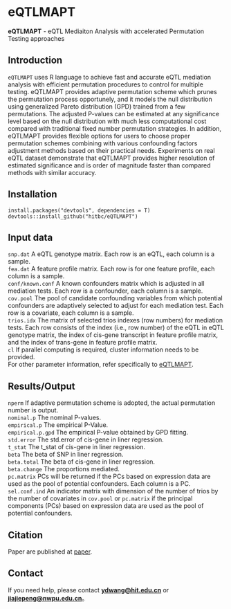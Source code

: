 # eQTLMAPT 
**eQTLMAPT** - eQTL Mediaiton Analysis with accelerated Permutation Testing approaches

## Introduction
`eQTLMAPT` uses R language to achieve fast and accurate eQTL mediation analysis with efficient permutation procedures to control for multiple testing. eQTLMAPT provides adaptive permutation scheme which prunes the permutation process opportunely, and it models the null distribution using generalized Pareto distribution (GPD) trained from a few permutations. The adjusted P-values can be estimated at any significance level based on the null distribution with much less computational cost compared with traditional fixed number permutation strategies. In addition, eQTLMAPT provides flexible options for users to choose proper permutation schemes combining with various confounding factors adjustment methods based on their practical needs. Experiments on real eQTL dataset demonstrate that eQTLMAPT provides higher resolution of estimated significance and is order of magnitude faster than compared methods with similar accuracy.

## Installation
    install.packages("devtools", dependencies = T)  
    devtools::install_github("hitbc/eQTLMAPT")

## Input data
`snp.dat`  A eQTL genotype matrix.  Each row is an eQTL, each column is a sample.  
`fea.dat`  A feature profile matrix. Each row is for one feature profile, each column is a sample.  
`conf/known.conf`  A known confounders matrix which is adjusted in all mediation tests. Each row is a confounder, each column is a sample.   
`cov.pool`  The pool of candidate confounding variables from which potential confounders are adaptively selected to adjust for each mediation test. Each row is a covariate, each column is a sample.  
`trios.idx`  The matrix of selected trios indexes (row numbers) for mediation tests. Each row consists of the index (i.e., row number) of the eQTL in eQTL genotype matrix, the index of cis-gene transcript in feature profile matrix, and the index of trans-gene in feature profile matrix.  
`cl`  If parallel computing is required, cluster information needs to be provided.  
For other parameter information, refer specifically to [eQTLMAPT](https://github.com/hitbc/eQTLMAPT).  

## Results/Output
`nperm`  If adaptive permutation scheme is adopted, the actual permutation number is output.  
`nominal.p`  The nominal P-values.  
`empirical.p`  The empirical P-Value.  
`empirical.p.gpd`  The empirical P-value obtained by GPD fitting.  
`std.error`  The std.error of cis-gene in liner regression.  
`t_stat`  The t_stat of cis-gene in liner regression.  
`beta`  The beta of SNP in liner regression.  
`beta.total`  The beta of cis-gene in liner regression.  
`beta.change`  The proportions mediated.  
`pc.matrix`  PCs will be returned if the PCs based on expression data are used as the pool of potential confounders. Each column is a PC.  
`sel.conf.ind`  An indicator matrix with dimension of the number of trios by the number of covariates in `cov.pool` or `pc.matrix` if the principal components (PCs) based on expression data are used as the pool of potential confounders.  


## Citation
Paper are published at [paper]().

## Contact
If you need help, please contact **ydwang@hit.edu.cn** or **jiajiepeng@nwpu.edu.cn**。
